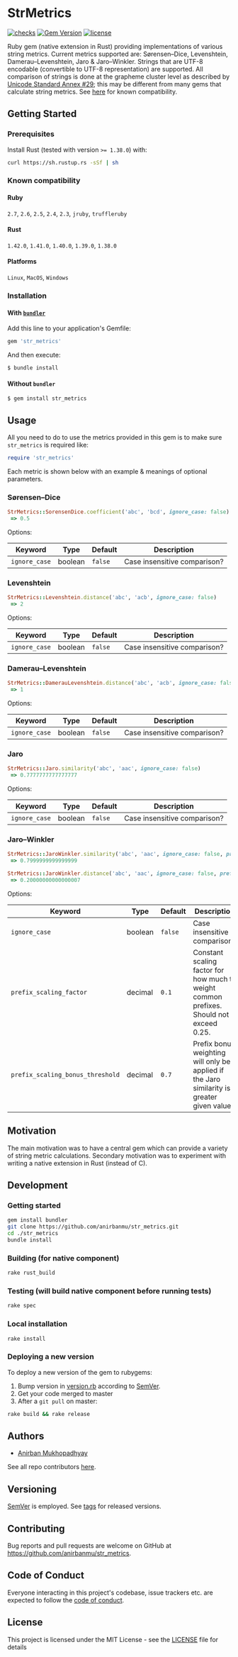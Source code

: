 # StrMetrics

[![checks](https://github.com/anirbanmu/str_metrics/workflows/checks/badge.svg)](https://github.com/anirbanmu/str_metrics/actions?query=workflow%3Achecks)
[![Gem Version](https://badge.fury.io/rb/str_metrics.svg)](https://rubygems.org/gems/str_metrics)
[![license](https://img.shields.io/github/license/anirbanmu/str_metrics?style=plastic)](LICENSE)

Ruby gem (native extension in Rust) providing implementations of various string metrics. Current metrics supported are: Sørensen–Dice, Levenshtein, Damerau–Levenshtein, Jaro & Jaro–Winkler. Strings that are UTF-8 encodable (convertible to UTF-8 representation) are supported. All comparison of strings is done at the grapheme cluster level as described by [Unicode Standard Annex #29](https://www.unicode.org/reports/tr29/#Grapheme_Cluster_Boundaries); this may be different from many gems that calculate string metrics. See [here](#known-compatibility) for known compatibility.

## Getting Started
### Prerequisites

Install Rust (tested with version `>= 1.38.0`) with:

```sh
curl https://sh.rustup.rs -sSf | sh
```

### Known compatibility

#### Ruby
`2.7`, `2.6`, `2.5`, `2.4`, `2.3`, `jruby`, `truffleruby`

#### Rust
`1.42.0`, `1.41.0`, `1.40.0`, `1.39.0`, `1.38.0`

#### Platforms
`Linux`, `MacOS`, `Windows`

### Installation

#### With [`bundler`](https://bundler.io/)

Add this line to your application's Gemfile:

```ruby
gem 'str_metrics'
```

And then execute:

    $ bundle install

#### Without `bundler`

    $ gem install str_metrics

## Usage

All you need to do to use the metrics provided in this gem is to make sure `str_metrics` is required like:

```ruby
require 'str_metrics'
```

Each metric is shown below with an example & meanings of optional parameters.

### Sørensen–Dice

```ruby
StrMetrics::SorensenDice.coefficient('abc', 'bcd', ignore_case: false)
 => 0.5
```
Options:

Keyword | Type | Default | Description
--- | --- | --- | ---
`ignore_case` | boolean | `false` | Case insensitive comparison?

### Levenshtein

```ruby
StrMetrics::Levenshtein.distance('abc', 'acb', ignore_case: false)
 => 2
```
Options:

Keyword | Type | Default | Description
--- | --- | --- | ---
`ignore_case` | boolean | `false` | Case insensitive comparison?

### Damerau–Levenshtein

```ruby
StrMetrics::DamerauLevenshtein.distance('abc', 'acb', ignore_case: false)
 => 1
```
Options:

Keyword | Type | Default | Description
--- | --- | --- | ---
`ignore_case` | boolean | `false` | Case insensitive comparison?

### Jaro

```ruby
StrMetrics::Jaro.similarity('abc', 'aac', ignore_case: false)
 => 0.7777777777777777
```
Options:

Keyword | Type | Default | Description
--- | --- | --- | ---
`ignore_case` | boolean | `false` | Case insensitive comparison?

### Jaro–Winkler

```ruby
StrMetrics::JaroWinkler.similarity('abc', 'aac', ignore_case: false, prefix_scaling_factor: 0.1, prefix_scaling_bonus_threshold: 0.7)
 => 0.7999999999999999

StrMetrics::JaroWinkler.distance('abc', 'aac', ignore_case: false, prefix_scaling_factor: 0.1, prefix_scaling_bonus_threshold: 0.7)
 => 0.20000000000000007
```
Options:

Keyword | Type | Default | Description
--- | --- | --- | ---
`ignore_case` | boolean | `false` | Case insensitive comparison?
`prefix_scaling_factor` | decimal | `0.1` | Constant scaling factor for how much to weight common prefixes. Should not exceed 0.25.
`prefix_scaling_bonus_threshold` | decimal | `0.7` | Prefix bonus weighting will only be applied if the Jaro similarity is greater given value.

## Motivation

The main motivation was to have a central gem which can provide a variety of string metric calculations. Secondary motivation was to experiment with writing a native extension in Rust (instead of C).

## Development

### Getting started

```bash
gem install bundler
git clone https://github.com/anirbanmu/str_metrics.git
cd ./str_metrics
bundle install
```

### Building (for native component)

```bash
rake rust_build
```

### Testing (will build native component before running tests)
```bash
rake spec
```

### Local installation
```bash
rake install
```

### Deploying a new version
To deploy a new version of the gem to rubygems:

1. Bump version in [version.rb](lib/str_metrics/version.rb) according to [SemVer](https://semver.org/).
2. Get your code merged to master
3. After a `git pull` on master:

```bash
rake build && rake release
```

## Authors
- [Anirban Mukhopadhyay](https://github.com/anirbanmu)

See all repo contributors [here](https://github.com/anirbanmu/str_metrics/contributors).

## Versioning

[SemVer](https://semver.org/) is employed. See [tags](https://github.com/anirbanmu/str_metrics/tags) for released versions.

## Contributing

Bug reports and pull requests are welcome on GitHub at https://github.com/anirbanmu/str_metrics.

## Code of Conduct

Everyone interacting in this project's codebase, issue trackers etc. are expected to follow the [code of conduct](CODE_OF_CONDUCT.md).

## License

This project is licensed under the MIT License - see the [LICENSE](LICENSE) file for details
